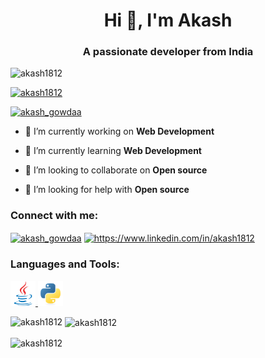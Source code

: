<h1 align="center">Hi 👋, I'm Akash</h1>
<h3 align="center">A passionate developer from India</h3>

<p align="left"> <img src="https://komarev.com/ghpvc/?username=akash1812&label=Profile%20views&color=0e75b6&style=flat" alt="akash1812" /> </p>

<p align="left"> <a href="https://github.com/ryo-ma/github-profile-trophy"><img src="https://github-profile-trophy.vercel.app/?username=akash1812" alt="akash1812" /></a> </p>

<p align="left"> <a href="https://twitter.com/akash_gowdaa" target="blank"><img src="https://img.shields.io/twitter/follow/akash_gowdaa?logo=twitter&style=for-the-badge" alt="akash_gowdaa" /></a> </p>

- 🔭 I’m currently working on **Web Development**

- 🌱 I’m currently learning **Web Development**

- 👯 I’m looking to collaborate on **Open source**

- 🤝 I’m looking for help with **Open source**

<h3 align="left">Connect with me:</h3>
<p align="left">
<a href="https://twitter.com/akash_gowdaa" target="blank"><img align="center" src="https://raw.githubusercontent.com/rahuldkjain/github-profile-readme-generator/master/src/images/icons/Social/twitter.svg" alt="akash_gowdaa" height="30" width="40" /></a>
<a href="https://linkedin.com/in/https://www.linkedin.com/in/akash1812" target="blank"><img align="center" src="https://raw.githubusercontent.com/rahuldkjain/github-profile-readme-generator/master/src/images/icons/Social/linked-in-alt.svg" alt="https://www.linkedin.com/in/akash1812" height="30" width="40" /></a>
</p>

<h3 align="left">Languages and Tools:</h3>
<p align="left"> <a href="https://www.java.com" target="_blank" rel="noreferrer"> <img src="https://raw.githubusercontent.com/devicons/devicon/master/icons/java/java-original.svg" alt="java" width="40" height="40"/> </a> <a href="https://www.python.org" target="_blank" rel="noreferrer"> <img src="https://raw.githubusercontent.com/devicons/devicon/master/icons/python/python-original.svg" alt="python" width="40" height="40"/> </a> </p>

<p><img align="left" src="https://github-readme-stats.vercel.app/api/top-langs?username=akash1812&show_icons=true&locale=en&layout=compact" alt="akash1812" /></p>

<p>&nbsp;<img align="center" src="https://github-readme-stats.vercel.app/api?username=akash1812&show_icons=true&locale=en" alt="akash1812" /></p>

<p><img align="center" src="https://github-readme-streak-stats.herokuapp.com/?user=akash1812&" alt="akash1812" /></p>
